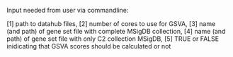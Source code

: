 Input needed from user via commandline:

[1] path to datahub files,
[2] number of cores to use for GSVA,
[3] name (and path) of gene set file with complete MSigDB collection,
[4] name (and path) of gene set file with only C2 collection MSigDB,
[5] TRUE or FALSE inidicating that GSVA scores should be calculated or not
